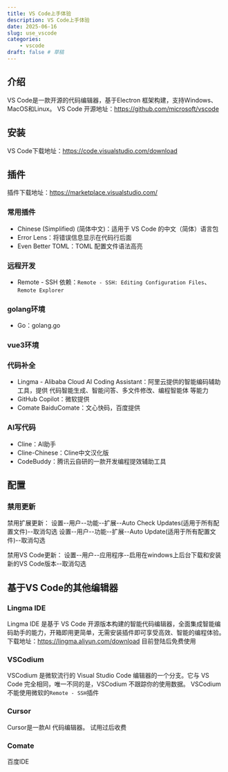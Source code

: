 ```yaml
---
title: VS Code上手体验
description: VS Code上手体验
date: 2025-06-16
slug: use_vscode
categories:
    - vscode
draft: false # 草稿
---
```


## 介绍
VS Code是一款开源的代码编辑器，基于Electron 框架构建，支持Windows、MacOS和Linux。
VS Code 开源地址：https://github.com/microsoft/vscode
## 安装
VS Code下载地址：https://code.visualstudio.com/download
## 插件
插件下载地址：https://marketplace.visualstudio.com/
### 常用插件
- Chinese (Simplified) (简体中文)：适用于 VS Code 的中文（简体）语言包
- Error Lens：将错误信息显示在代码行后面
- Even Better TOML：TOML 配置文件语法高亮


### 远程开发
- Remote - SSH
依赖：`Remote - SSH: Editing Configuration Files`、`Remote Explorer`

### golang环境
- Go：golang.go

### vue3环境


### 代码补全
- Lingma - Alibaba Cloud AI Coding Assistant：阿里云提供的智能编码辅助工具，提供 代码智能生成、智能问答、多文件修改、编程智能体 等能力
- GitHub Copilot：微软提供
- Comate BaiduComate：文心快码，百度提供

### AI写代码
- Cline：AI助手
- Cline-Chinese：Cline中文汉化版
- CodeBuddy：腾讯云自研的一款开发编程提效辅助工具

## 配置
### 禁用更新
禁用扩展更新：
设置--用户--功能--扩展--Auto Check Updates(适用于所有配置文件)--取消勾选
设置--用户--功能--扩展--Auto Update(适用于所有配置文件)--取消勾选

禁用VS Code更新：
设置--用户--应用程序--启用在windows上后台下载和安装新的VS Code版本--取消勾选

## 基于VS Code的其他编辑器
### Lingma IDE
Lingma IDE 是基于 VS Code 开源版本构建的智能代码编辑器，全面集成智能编码助手的能力，开箱即用更简单，无需安装插件即可享受高效、智能的编程体验。
下载地址：https://lingma.aliyun.com/download
目前登陆后免费使用
### VSCodium
VSCodium 是微软流行的 Visual Studio Code 编辑器的一个分支。它与 VS Code 完全相同，唯一不同的是，VSCodium 不跟踪你的使用数据。
VSCodium不能使用微软的`Remote - SSH`插件
### Cursor
Cursor是一款AI 代码编辑器。
试用过后收费
### Comate
百度IDE